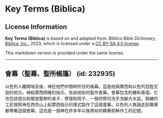 # Key Terms (Biblica)

## License Information

**Key Terms (Biblica)** is based on and adapted from: _Biblica Bible Dictionary_, [Biblica, Inc.](https://www.biblica.com/), 2023, which is licensed under a [CC BY-SA 4.0 license](https://creativecommons.org/licenses/by-sa/4.0/legalcode.en).

This markdown version is provided under the same license.



--------------------------------

## 會幕（聖幕、聖所帳篷） (id: 232935)

以色列人離開埃及後，神在他們中間時所住的帳幕。這是祂與摩西和以色列百姓交談的地方。神給摩西明確的指示，告訴他如何製作會幕。會幕包含約櫃和香壇。它也包括燈台和擺放聖餅的桌子、祭壇和院子、一個供祭司洗手洗腳大水盆。熟練的工匠按照神在西奈山上給摩西指示的樣式製作了這個會幕。以色列人無論走到哪裡都帶著這個會幕。這也是一個神在許多年以後將如何藉著耶穌作工的記號。


